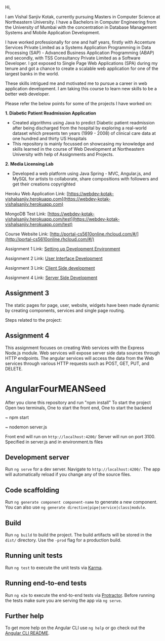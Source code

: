 Hi,

I am Vishal Sanjiv Kotak, currently pursuing Masters in Computer Science at Northeastern University. I have a Bachelors in Computer Engineering from the University of Mumbai with the concentration in Database Management Systems and Mobile Application Development.

I have worked professionally for one and half years, firstly with Accenture Services Private Limited as a Systems Application Programming in Data Processing (SAP) - Advanced Business Application Programming (ABAP) and secondly, with TSS Consultancy Private Limited as a Software Developer. I got exposed to Single Page Web Applications (SPA) during my tenure and got a chance to create a scalable web application for one of the largest banks in the world.

These skills intrigued me and motivated me to pursue a career in web application development. I am taking this course to learn new skills to be a better web developer.

Please refer the below points for some of the projects I have worked on:

**1. Diabetic Patient Readmission Application**
- Created algorithms using Java to predict Diabetic patient readmission after being discharged from the hospital by exploring a real-world dataset which presents ten years (1999 - 2008) of clinical care data at one hundred and thirty US Hospitals
- This repository is mainly focussed on showcasing my knowledge and skills learned in the course of Web Development at Northeastern University with help of Assignments and Projects.

**2. Media Licensing Lab**
- Developed a web platform using Java Spring - MVC, Angular.js, and MySQL for artists to collaborate, share compositions with followers and get their creations copyrighted


Heroku Web Application Link: [https://webdev-kotak-vishalsanjiv.herokuapp.com](https://webdev-kotak-vishalsanjiv.herokuapp.com)

MongoDB Test Link: [https://webdev-kotak-vishalsanjiv.herokuapp.com/test](https://webdev-kotak-vishalsanjiv.herokuapp.com/test)

Course Website Link: [http://portal-cs5610online.rhcloud.com/#/](http://portal-cs5610online.rhcloud.com/#/)

Assignment 1 Link: [Setting up Development Environment](https://docs.google.com/document/d/1rxZnIRpwCzqQVJwMm7HLfKHvXiI_GLpcfBjm0ymmWXI/edit)

Assignment 2 Link: [User Interface Development](https://docs.google.com/document/d/1Xq-d8gEPmqGv3JElKocPiNsj8Ft82SY3yNOREHt6r2U/edit)

Assignment 3 Link: [Client Side development](https://docs.google.com/document/d/1weLoMKGV1ALlpNUk6oVPUFRC1MX7wqyt9kRZ9hedZxA/edit)

Assignment 4 Link: [Server Side Development](https://docs.google.com/document/d/1a_AVIscfYwlJORj85s9Lc-znHlWZczGP6wLQYuTO3N4/edit)

## Assignment 3

The static pages for page, user, website, widgets have been made dynamic by creating components, services and single page routing.

Steps related to the project:

## Assignment 4

This assignment focuses on creating Web services with the Express Node.js module. Web services will expose server side data sources through HTTP endpoints. The angular services will access the data from the Web services through various HTTP requests such as POST, GET, PUT, and DELETE.


# AngularFourMEANSeed

After you clone this repository and run "npm install"
To start the project
Open two terminals, One to start the front end, One to start the backend

~ npm start


~ nodemon server.js

Front end will run on `http://localhost:4200/`
Server will run on port 3100. Specified in server.js and in environment.ts files







## Development server

Run `ng serve` for a dev server. Navigate to `http://localhost:4200/`. The app will automatically reload if you change any of the source files.

## Code scaffolding

Run `ng generate component component-name` to generate a new component. You can also use `ng generate directive|pipe|service|class|module`.

## Build

Run `ng build` to build the project. The build artifacts will be stored in the `dist/` directory. Use the `-prod` flag for a production build.

## Running unit tests

Run `ng test` to execute the unit tests via [Karma](https://karma-runner.github.io).

## Running end-to-end tests

Run `ng e2e` to execute the end-to-end tests via [Protractor](http://www.protractortest.org/).
Before running the tests make sure you are serving the app via `ng serve`.

## Further help

To get more help on the Angular CLI use `ng help` or go check out the [Angular CLI README](https://github.com/angular/angular-cli/blob/master/README.md).
